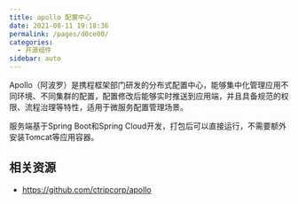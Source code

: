 ```yaml
---
title: apollo 配置中心
date: 2021-08-11 19:18:36
permalink: /pages/d0ce00/
categories:
  - 开源组件
sidebar: auto
---
```

Apollo（阿波罗）是携程框架部门研发的分布式配置中心，能够集中化管理应用不同环境、不同集群的配置，配置修改后能够实时推送到应用端，并且具备规范的权限、流程治理等特性，适用于微服务配置管理场景。

服务端基于Spring Boot和Spring Cloud开发，打包后可以直接运行，不需要额外安装Tomcat等应用容器。

## 相关资源

- https://github.com/ctripcorp/apollo
  

